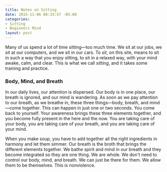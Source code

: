 ```yaml
---
title: Notes on Sitting
date: 2015-11-06 08:33:57 -05:00
categories:
- Sitting
- Beginners Mind
layout: post
---
```


Many of us spend a lot of time sitting—too much time. We sit at our jobs, we sit at our computers, and we sit in our cars. To _sit_, on this site, means to sit in such a way that you enjoy sitting, to sit in a relaxed way, with your mind awake, calm, and clear. This is what we call _sitting_, and it takes some training and practice.

### Body, Mind, and Breath

In our daily lives, our attention is dispersed. Our body is in one place, our breath is ignored, and our mind is wandering. As soon as we pay attention to our breath, as we breathe in, these three things—body, breath, and mind—come together. This can happen in just one or two seconds. You come back to yourself. Your awareness brings these three elements together, and you become fully present in the here and the now. You are taking care of your body, you are taking care of your breath, and you are taking care of your mind.

When you make soup, you have to add together all the right ingredients in harmony and let them simmer. Our breath is the broth that brings the different elements together. We bathe spirit and mind in our breath and they become integrated so they are one thing. We are whole. We don't need to control our body, mind, and breath. We can just be there for them. We allow them to be themselves. This is nonviolence.
